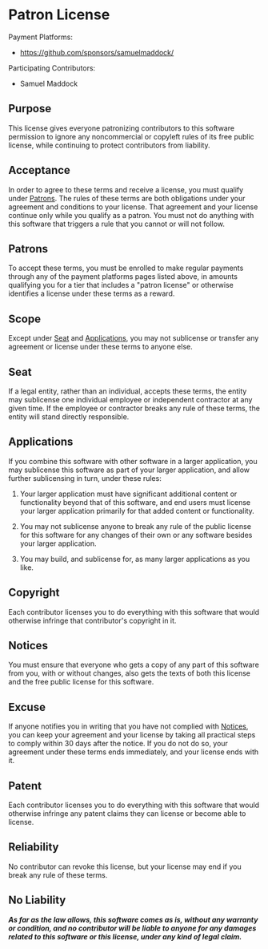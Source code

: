 # Patron License

Payment Platforms:

- <https://github.com/sponsors/samuelmaddock/>

Participating Contributors:

- Samuel Maddock

## Purpose

This license gives everyone patronizing contributors to this software permission to ignore any noncommercial or copyleft rules of its free public license, while continuing to protect contributors from liability.

## Acceptance

In order to agree to these terms and receive a license, you must qualify under [Patrons](#patrons).  The rules of these terms are both obligations under your agreement and conditions to your license.  That agreement and your license continue only while you qualify as a patron.  You must not do anything with this software that triggers a rule that you cannot or will not follow.

## Patrons

To accept these terms, you must be enrolled to make regular payments through any of the payment platforms pages listed above, in amounts qualifying you for a tier that includes a "patron license" or otherwise identifies a license under these terms as a reward.

## Scope

Except under [Seat](#seat) and [Applications](#applications), you may not sublicense or transfer any agreement or license under these terms to anyone else.

## Seat

If a legal entity, rather than an individual, accepts these terms, the entity may sublicense one individual employee or independent contractor at any given time.  If the employee or contractor breaks any rule of these terms, the entity will stand directly responsible.

## Applications

If you combine this software with other software in a larger application, you may sublicense this software as part of your larger application, and allow further sublicensing in turn, under these rules:

1.  Your larger application must have significant additional content or functionality beyond that of this software, and end users must license your larger application primarily for that added content or functionality.

2.  You may not sublicense anyone to break any rule of the public license for this software for any changes of their own or any software besides your larger application.

3.  You may build, and sublicense for, as many larger applications as you like.

## Copyright

Each contributor licenses you to do everything with this software that would otherwise infringe that contributor's copyright in it.

## Notices

You must ensure that everyone who gets a copy of any part of this software from you, with or without changes, also gets the texts of both this license and the free public license for this software.

## Excuse

If anyone notifies you in writing that you have not complied with [Notices](#notices), you can keep your agreement and your license by taking all practical steps to comply within 30 days after the notice.  If you do not do so, your agreement under these terms ends immediately, and your license ends with it.

## Patent

Each contributor licenses you to do everything with this software that would otherwise infringe any patent claims they can license or become able to license.

## Reliability

No contributor can revoke this license, but your license may end if you break any rule of these terms.

## No Liability

***As far as the law allows, this software comes as is, without any warranty or condition, and no contributor will be liable to anyone for any damages related to this software or this license, under any kind of legal claim.***
